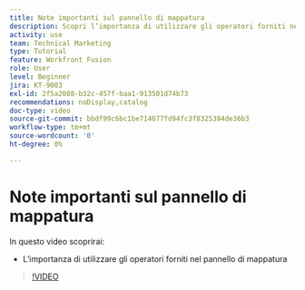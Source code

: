 ```yaml
---
title: Note importanti sul pannello di mappatura
description: Scopri l’importanza di utilizzare gli operatori forniti nel pannello di mappatura in  [!DNL Adobe Workfront Fusion].
activity: use
team: Technical Marketing
type: Tutorial
feature: Workfront Fusion
role: User
level: Beginner
jira: KT-9003
exl-id: 2f5a2088-b32c-457f-baa1-913501d74b73
recommendations: noDisplay,catalog
doc-type: video
source-git-commit: bbdf99c6bc1be714077fd94fc3f8325394de36b3
workflow-type: tm+mt
source-wordcount: '0'
ht-degree: 0%

---
```


# Note importanti sul pannello di mappatura

In questo video scoprirai:

* L’importanza di utilizzare gli operatori forniti nel pannello di mappatura

>[!VIDEO](https://video.tv.adobe.com/v/3416004/?quality=12&learn=on&enablevpops=1&captions=ita)
